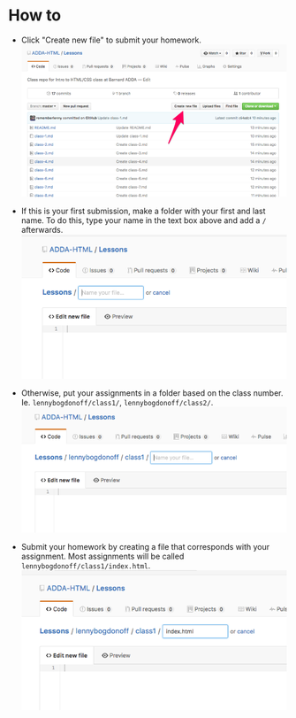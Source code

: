 # How to

- Click "Create new file" to submit your homework.
![](https://github.com/ADDA-HTML/Lessons/blob/master/assignments/_assets/1newfile.png?raw=true)

- If this is your first submission, make a folder with your first and last name. To do this, type your name in the text box above and add a `/` afterwards.
![](https://github.com/ADDA-HTML/Lessons/blob/master/assignments/_assets/2namefile.png?raw=true)

- Otherwise, put your assignments in a folder based on the class number. Ie. `lennybogdonoff/class1/`, `lennybogdonoff/class2/`.
![](https://github.com/ADDA-HTML/Lessons/blob/master/assignments/_assets/3folder.png?raw=true)

- Submit your homework by creating a file that corresponds with your assignment. Most assignments will be called `lennybogdonoff/class1/index.html`.
![](https://github.com/ADDA-HTML/Lessons/blob/master/assignments/_assets/4namefile.png?raw=true)
